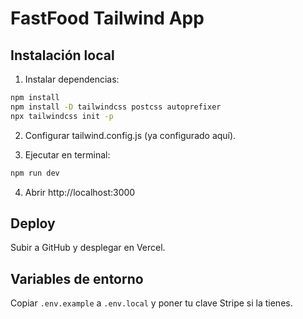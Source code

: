 # FastFood Tailwind App

## Instalación local

1. Instalar dependencias:
```bash
npm install
npm install -D tailwindcss postcss autoprefixer
npx tailwindcss init -p
```

2. Configurar tailwind.config.js (ya configurado aquí).

3. Ejecutar en terminal:
```bash
npm run dev
```

4. Abrir http://localhost:3000

## Deploy

Subir a GitHub y desplegar en Vercel.

## Variables de entorno

Copiar `.env.example` a `.env.local` y poner tu clave Stripe si la tienes.